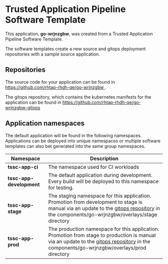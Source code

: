 # Trusted Application Pipeline Software Template

This application, **go-wrjnzgbw**, was created from a Trusted Application Pipeline Software Template.

The software templates create a new source and gitops deployment repositories with a sample source application. 

## Repositories

The source code for your application can be found in [https://github.com/rhtap-rhdh-qe/go-wrjnzgbw ](https://github.com/rhtap-rhdh-qe/go-wrjnzgbw ).
 
The gitops repository, which contains the kubernetes manifests for the application can be found in 
[https://github.com/rhtap-rhdh-qe/go-wrjnzgbw-gitops ](https://github.com/rhtap-rhdh-qe/go-wrjnzgbw-gitops ) 

## Application namespaces 

The default application will be found in the following namespaces. Applications can be deployed into unique namespaces or multiple software templates can also bet generated into the same group namespaces.  

|  Namespace   |  Description   |  
| -------- | -------- |
| **tssc-app-ci** | The namespace used for CI workloads |
| **tssc-app-development** | The default application during development. Every build will be deployed to this namespace for testing. |
| **tssc-app-stage** | The staging namespace for this application. Promotion from development to stage is manual via an update to the [gitops repository](https://github.com/rhtap-rhdh-qe/go-wrjnzgbw-gitops ) in the components/go-wrjnzgbw/overlays/stage directory |
| **tssc-app-prod** | The production namespace for this application. Promotion from stage to production is manual via an update to the [gitops repository](https://github.com/rhtap-rhdh-qe/go-wrjnzgbw-gitops ) in the components/go-wrjnzgbw/overlays/prod directory |